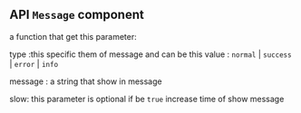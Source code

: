 ## API `Message` component

a function that get this parameter: 

type :this specific them of message and can be this value : `normal` | `success` | `error` | `info`

message : a string that show in message

slow: this parameter  is optional if be `true` increase time of show message



